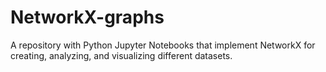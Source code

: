 # NetworkX-graphs
A repository with Python Jupyter Notebooks that implement NetworkX for creating, analyzing, and visualizing different datasets.
